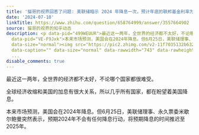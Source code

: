 ```yaml
---
title: '猫哥的视界回答了问题: 美联储暗示 2024 年降息一次，预计年底的联邦基金利率为 5.1% ， 释放了哪些信号？'
date: '2024-07-10'
linkTitle: https://www.zhihu.com/question/658764999/answer/3557664902
source: 猫哥的视界的知乎动态
description: <p data-pid="499WEUUR">最近这一两年，全世界的经济都不太好，不论哪个国家都很难受。</p><p data-pid="TRj8ycR3">全球经济收缩和美国的加息有很大关系，所以几乎所有国家，都在盼望着美国降息。</p><p
  data-pid="VE-F9Jxk">本来市场预测，美国会在2024年降息。但6月25日，美联储理事、永久票委米歇尔鲍曼突然表示，预期2024年不会有任何降息行动，将预期降息的时间推迟至2025年。</p><figure
  data-size="normal"><img src="https://pic2.zhimg.com/v2-11f7035132b63271a623c20043f40929.jpg"
  data-caption="" data-size="normal" data-rawwidth="743" data-rawheight="138" data-original-token="v2-11f7035132b63271
  ...
disable_comments: true
---
```

<p data-pid="499WEUUR">最近这一两年，全世界的经济都不太好，不论哪个国家都很难受。</p><p data-pid="TRj8ycR3">全球经济收缩和美国的加息有很大关系，所以几乎所有国家，都在盼望着美国降息。</p><p data-pid="VE-F9Jxk">本来市场预测，美国会在2024年降息。但6月25日，美联储理事、永久票委米歇尔鲍曼突然表示，预期2024年不会有任何降息行动，将预期降息的时间推迟至2025年。</p><figure data-size="normal"><img src="https://pic2.zhimg.com/v2-11f7035132b63271a623c20043f40929.jpg" data-caption="" data-size="normal" data-rawwidth="743" data-rawheight="138" data-original-token="v2-11f7035132b63271 ...